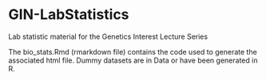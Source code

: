 # GIN-LabStatistics
Lab statistic material for the Genetics Interest Lecture Series

The bio_stats.Rmd (rmarkdown file) contains the code used to generate the associated html file. 
Dummy datasets are in Data or have been generated in R. 
